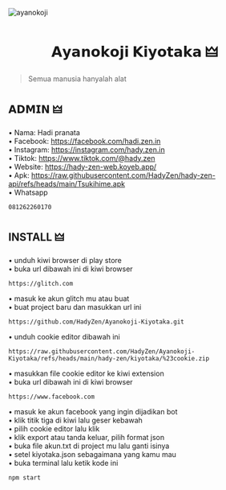 ![ayanokoji](https://raw.githubusercontent.com/HadyZen/Ayanokoji-Kiyotaka/refs/heads/main/hady-zen/kiyotaka/%23ayanokoji.png) 

<h1 align="center">𝗔𝘆𝗮𝗻𝗼𝗸𝗼𝗷𝗶 𝗞𝗶𝘆𝗼𝘁𝗮𝗸𝗮 🜲</h1>

> Semua manusia hanyalah alat <br>

## 𝗔𝗗𝗠𝗜𝗡 🜲

• Nama: Hadi pranata <br>
• Facebook: https://facebook.com/hadi.zen.in <br>
• Instagram: https://instagram.com/hady.zen.in <br> 
• Tiktok: https://www.tiktok.com/@hady.zen <br>
• Website: https://hady-zen-web.koyeb.app/ <br>
• Apk: https://raw.githubusercontent.com/HadyZen/hady-zen-api/refs/heads/main/Tsukihime.apk <br> 
• Whatsapp
```wa
081262260170
```

## INSTALL 🜲

• unduh kiwi browser di play store <br>
• buka url dibawah ini di kiwi browser <br>
```web
https://glitch.com
```
• masuk ke akun glitch mu atau buat <br>
• buat project baru dan masukkan url ini <br>
```fork
https://github.com/HadyZen/Ayanokoji-Kiyotaka.git
```
• unduh cookie editor dibawah ini <br> 
```cookie
https://raw.githubusercontent.com/HadyZen/Ayanokoji-Kiyotaka/refs/heads/main/hady-zen/kiyotaka/%23cookie.zip
```
• masukkan file cookie editor ke kiwi extension <br>
• buka url dibawah ini di kiwi browser <br>
```fb
https://www.facebook.com
``` 
• masuk ke akun facebook yang ingin dijadikan bot <br>
• klik titik tiga di kiwi lalu geser kebawah <br>
• pilih cookie editor lalu klik <br>
• klik export atau tanda keluar, pilih format json <br>
• buka file akun.txt di project mu lalu ganti isinya <br>
• setel kiyotaka.json sebagaimana yang kamu mau <br>
• buka terminal lalu ketik kode ini <br> 
```kode
npm start
```
